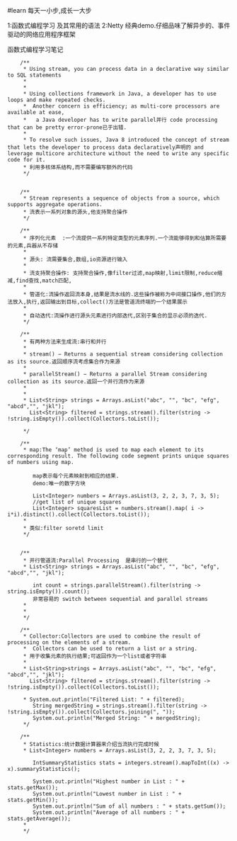 #learn  每天一小步,成长一大步

1:函数式编程学习 及其常用的语法
2:Netty 经典demo.仔细品味了解异步的、事件驱动的网络应用程序框架


函数式编程学习笔记
		
		
		
		/**
		 * Using stream, you can process data in a declarative way similar to SQL statements
		 * 
		 * 
		 * Using collections framework in Java, a developer has to use loops and make repeated checks.
		 *  Another concern is efficiency; as multi-core processors are available at ease,
		 *   a Java developer has to write parallel并行 code processing that can be pretty error-prone已于出错.
		 * 
		 * To resolve such issues, Java 8 introduced the concept of stream that lets the developer to process data declaratively声明的 and leverage multicore architecture without the need to write any specific code for it.
		 * 利用多核体系结构,而不需要编写额外的代码
		 */
		
		
		/**
		 * Stream represents a sequence of objects from a source, which supports aggregate operations.
		 * 流表示一系列对象的源头,他支持聚合操作
		 */
		
		/**
		 * 序列化元素  :一个流提供一系列特定类型的元素序列.一个流能够得到和估算所需要的元素,兵器从不存储
		 * 
		 * 源头: 流需要集合,数组,io资源进行输入
		 * 
		 * 流支持聚合操作: 支持聚合操作,像filter过滤,map映射,limit限制,reduce缩减,find查找,match匹配,
		 * 
		 * 管道化:流操作返回流本身,结果是流水线的.这些操作被称为中间接口操作,他们的方法放入,执行,返回输出到目标,collect()方法是管道流终端的一个结果展示
		 * 
		 * 自动迭代:流操作进行源头元素进行内部迭代,区别于集合的显示必须的迭代.
		 */
		
		/**
		 * 有两种方法来生成流:串行和并行
		 * 
		 * stream() − Returns a sequential stream considering collection as its source.返回顺序流考虑集合作为来源
		 * 
		 * parallelStream() − Returns a parallel Stream considering collection as its source.返回一个并行流作为来源
		 * 
		 * 
		 * List<String> strings = Arrays.asList("abc", "", "bc", "efg", "abcd","", "jkl");
		   List<String> filtered = strings.stream().filter(string -> !string.isEmpty()).collect(Collectors.toList());

		 */
		
		/**
		 * map:The ‘map’ method is used to map each element to its corresponding result. The following code segment prints unique squares of numbers using map.

			map表示每个元素映射到相应的结果.
			demo:唯一的数字方块
			
			List<Integer> numbers = Arrays.asList(3, 2, 2, 3, 7, 3, 5);
			//get list of unique squares
			List<Integer> squaresList = numbers.stream().map( i -> i*i).distinct().collect(Collectors.toList());
		 * 
		 * 类似:filter soretd limit
		 */
		
		
		/**
		 * 并行管道流:Parallel Processing  是串行的一个替代
		 * List<String> strings = Arrays.asList("abc", "", "bc", "efg", "abcd","", "jkl");

			int count = strings.parallelStream().filter(string -> string.isEmpty()).count();
			非常容易的 switch between sequential and parallel streams
		 * 
		 * 
		 */
		
		/**
		 * Collector:Collectors are used to combine the result of processing on the elements of a stream.
		 *  Collectors can be used to return a list or a string.
		 * 用于收集元素的执行结果;可返回作为一个list或者字符串
		 * 
		 * List<String>strings = Arrays.asList("abc", "", "bc", "efg", "abcd","", "jkl");
		   List<String> filtered = strings.stream().filter(string -> !string.isEmpty()).collect(Collectors.toList());

		 * System.out.println("Filtered List: " + filtered);
			String mergedString = strings.stream().filter(string -> !string.isEmpty()).collect(Collectors.joining(", "));
			System.out.println("Merged String: " + mergedString);
		 */
		
		/**
		 * Statistics:统计数据计算器来介绍当流执行完成时候
		 * List<Integer> numbers = Arrays.asList(3, 2, 2, 3, 7, 3, 5);

			IntSummaryStatistics stats = integers.stream().mapToInt((x) -> x).summaryStatistics();
			
			System.out.println("Highest number in List : " + stats.getMax());
			System.out.println("Lowest number in List : " + stats.getMin());
			System.out.println("Sum of all numbers : " + stats.getSum());
			System.out.println("Average of all numbers : " + stats.getAverage());
		 * 
		 */
 
